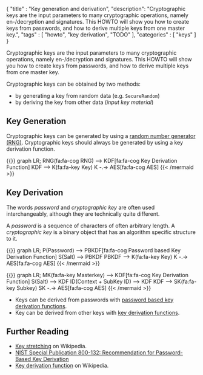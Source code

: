 {
"title" : "Key generation and derivation",
"description": "Cryptographic keys are the input parameters to many cryptographic operations, namely en-/decryption and signatures. This HOWTO will show you how to create keys from passwords, and how to derive multiple keys from one master key.",
"tags" : [
    "howto",
    "key derivation", "TODO"
],
"categories" : [
    "keys"
]
}

Cryptographic keys are the input parameters to many cryptographic operations, namely en-/decryption and signatures. This HOWTO will show you how to create keys from passwords, and how to derive multiple keys from one master key.


Cryptographic keys can be obtained by two methods:

* by generating a key from random data (e.g. `SecureRandom`)
* by deriving the key from other data (_input key material_)

## Key Generation

Cryptographic keys can be generated by using a [random number generator (RNG)](https://en.wikipedia.org/wiki/Random_number_generation). Cryptographic keys should always be generated by using a key derivation function.

{{<mermaid align="left">}}
graph LR;
    RNG(fa:fa-cog RNG) --> KDF[fa:fa-cog Key Derivation Function]
    KDF --> K(fa:fa-key Key)
    K -.-> AES[fa:fa-cog AES]
{{< /mermaid >}}


## Key Derivation


The words _password_ and _cryptographic key_ are often used interchangeably, although they are technically quite different.

A _password_ is a sequence of characters of often arbitrary length. A _cryptographic key_ is a binary object that has an algorithm specific structure to it.

{{<mermaid align="left">}}
graph LR;
    P(Password) --> PBKDF[fa:fa-cog Password based Key Derivation Function]
    S(Salt) --> PBKDF
    PBKDF --> K(fa:fa-key Key)
    K -.-> AES[fa:fa-cog AES]
{{< /mermaid >}}



{{<mermaid align="left">}}
graph LR;
    MK(fa:fa-key  Masterkey) --> KDF[fa:fa-cog Key Derivation Function]
    S(Salt) --> KDF
    ID(Context + SubKey ID) --> KDF
    KDF --> SK(fa:fa-key Subkey)
    SK -.-> AES[fa:fa-cog AES]
{{< /mermaid >}}

* Keys can be derived from passwords with [password based key derivation functions](passwords/).
* Key  can be derived from other keys with [key derivation functions](kdf/).



## Further Reading
* [Key stretching](https://en.wikipedia.org/wiki/Key_stretching) on Wikipedia.
* [NIST Special Publication 800-132: Recommendation for Password-Based Key Derivation](http://nvlpubs.nist.gov/nistpubs/Legacy/SP/nistspecialpublication800-132.pdf)
* [Key derivation function](https://en.wikipedia.org/wiki/Key_derivation_function) on Wikipedia.
